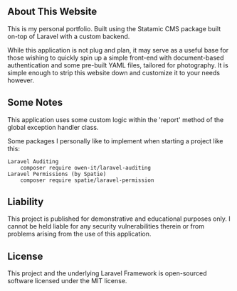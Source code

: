 ## About This Website

This is my personal portfolio. Built using the Statamic CMS package built on-top of Laravel with a custom backend.

While this application is not plug and plan, it may serve as a useful base for those wishing to quickly spin up a simple front-end with document-based authentication and some pre-built YAML files, tailored for photography. It is simple enough to strip this website down and customize it to your needs however.

## Some Notes

This application uses some custom logic within the 'report' method of the global exception handler class.

Some packages I personally like to implement when starting a project like this:

    Laravel Auditing
        composer require owen-it/laravel-auditing
    Laravel Permissions (by Spatie)
        composer require spatie/laravel-permission

## Liability

This project is published for demonstrative and educational purposes only. I cannot be held liable for any security vulnerabilities therein or from problems arising from the use of this application.

## License

This project and the underlying Laravel Framework is open-sourced software licensed under the MIT license.
